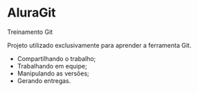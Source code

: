 # AluraGit
Treinamento Git

Projeto utilizado exclusivamente para aprender a ferramenta Git.
- Compartilhando o trabalho;
- Trabalhando em equipe;
- Manipulando as versões;
- Gerando entregas.
